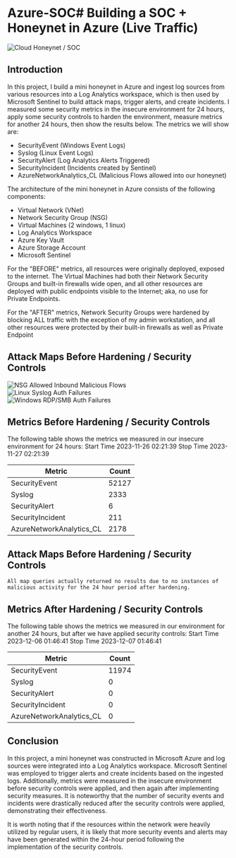 # Azure-SOC# Building a SOC + Honeynet in Azure (Live Traffic)
![Cloud Honeynet / SOC](https://i.imgur.com/ZWxe03e.jpg)

## Introduction

In this project, I build a mini honeynet in Azure and ingest log sources from various resources into a Log Analytics workspace, which is then used by Microsoft Sentinel to build attack maps, trigger alerts, and create incidents. I measured some security metrics in the insecure environment for 24 hours, apply some security controls to harden the environment, measure metrics for another 24 hours, then show the results below. The metrics we will show are:

- SecurityEvent (Windows Event Logs)
- Syslog (Linux Event Logs)
- SecurityAlert (Log Analytics Alerts Triggered)
- SecurityIncident (Incidents created by Sentinel)
- AzureNetworkAnalytics_CL (Malicious Flows allowed into our honeynet)


The architecture of the mini honeynet in Azure consists of the following components:

- Virtual Network (VNet)
- Network Security Group (NSG)
- Virtual Machines (2 windows, 1 linux)
- Log Analytics Workspace
- Azure Key Vault
- Azure Storage Account
- Microsoft Sentinel

For the "BEFORE" metrics, all resources were originally deployed, exposed to the internet. The Virtual Machines had both their Network Security Groups and built-in firewalls wide open, and all other resources are deployed with public endpoints visible to the Internet; aka, no use for Private Endpoints.

For the "AFTER" metrics, Network Security Groups were hardened by blocking ALL traffic with the exception of my admin workstation, and all other resources were protected by their built-in firewalls as well as Private Endpoint

## Attack Maps Before Hardening / Security Controls
![NSG Allowed Inbound Malicious Flows](<img width="680" alt="image" src="https://github.com/mhall616/Azure-SOC/assets/152836443/8b06480d-8b26-4d46-8fb8-fd5e06c77ac1">
)<br>
![Linux Syslog Auth Failures](<img width="655" alt="image" src="https://github.com/mhall616/Azure-SOC/assets/152836443/ced2a6a2-2630-4699-a1d3-d8b8745ae34a">
)<br>
![Windows RDP/SMB Auth Failures](<img width="656" alt="image" src="https://github.com/mhall616/Azure-SOC/assets/152836443/44f598be-6e99-4ce8-b7e2-92984a3d70c4">
)<br>

## Metrics Before Hardening / Security Controls

The following table shows the metrics we measured in our insecure environment for 24 hours:
Start Time 2023-11-26 02:21:39
Stop Time 2023-11-27  02:21:39

| Metric                   | Count
| ------------------------ | -----
| SecurityEvent            | 52127
| Syslog                   | 2333
| SecurityAlert            | 6
| SecurityIncident         | 211
| AzureNetworkAnalytics_CL | 2178

## Attack Maps Before Hardening / Security Controls

```All map queries actually returned no results due to no instances of malicious activity for the 24 hour period after hardening.```

## Metrics After Hardening / Security Controls

The following table shows the metrics we measured in our environment for another 24 hours, but after we have applied security controls:
Start Time 2023-12-06 01:46:41
Stop Time	2023-12-07 01:46:41

| Metric                   | Count
| ------------------------ | -----
| SecurityEvent            | 11974
| Syslog                   | 0
| SecurityAlert            | 0
| SecurityIncident         | 0
| AzureNetworkAnalytics_CL | 0

## Conclusion

In this project, a mini honeynet was constructed in Microsoft Azure and log sources were integrated into a Log Analytics workspace. Microsoft Sentinel was employed to trigger alerts and create incidents based on the ingested logs. Additionally, metrics were measured in the insecure environment before security controls were applied, and then again after implementing security measures. It is noteworthy that the number of security events and incidents were drastically reduced after the security controls were applied, demonstrating their effectiveness.

It is worth noting that if the resources within the network were heavily utilized by regular users, it is likely that more security events and alerts may have been generated within the 24-hour period following the implementation of the security controls.
